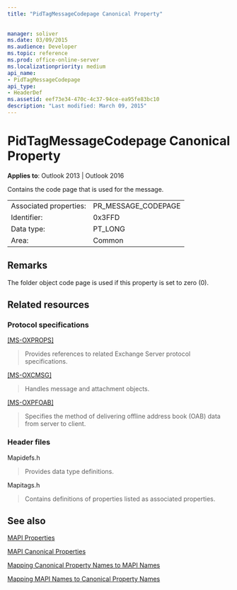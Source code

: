 ```yaml
---
title: "PidTagMessageCodepage Canonical Property"
 
 
manager: soliver
ms.date: 03/09/2015
ms.audience: Developer
ms.topic: reference
ms.prod: office-online-server
ms.localizationpriority: medium
api_name:
- PidTagMessageCodepage
api_type:
- HeaderDef
ms.assetid: eef73e34-470c-4c37-94ce-ea95fe83bc10
description: "Last modified: March 09, 2015"
---
```


# PidTagMessageCodepage Canonical Property

  
  
**Applies to**: Outlook 2013 | Outlook 2016 
  
Contains the code page that is used for the message.
  
|||
|:-----|:-----|
|Associated properties:  <br/> |PR_MESSAGE_CODEPAGE  <br/> |
|Identifier:  <br/> |0x3FFD  <br/> |
|Data type:  <br/> |PT_LONG  <br/> |
|Area:  <br/> |Common  <br/> |
   
## Remarks

The folder object code page is used if this property is set to zero (0).
  
## Related resources

### Protocol specifications

[[MS-OXPROPS]](https://msdn.microsoft.com/library/f6ab1613-aefe-447d-a49c-18217230b148%28Office.15%29.aspx)
  
> Provides references to related Exchange Server protocol specifications.
    
[[MS-OXCMSG]](https://msdn.microsoft.com/library/7fd7ec40-deec-4c06-9493-1bc06b349682%28Office.15%29.aspx)
  
> Handles message and attachment objects.
    
[[MS-OXPFOAB]](https://msdn.microsoft.com/library/258a07a7-34a7-4373-87c1-cddf51447d00%28Office.15%29.aspx)
  
> Specifies the method of delivering offline address book (OAB) data from server to client.
    
### Header files

Mapidefs.h
  
> Provides data type definitions.
    
Mapitags.h
  
> Contains definitions of properties listed as associated properties.
    
## See also



[MAPI Properties](mapi-properties.md)
  
[MAPI Canonical Properties](mapi-canonical-properties.md)
  
[Mapping Canonical Property Names to MAPI Names](mapping-canonical-property-names-to-mapi-names.md)
  
[Mapping MAPI Names to Canonical Property Names](mapping-mapi-names-to-canonical-property-names.md)

